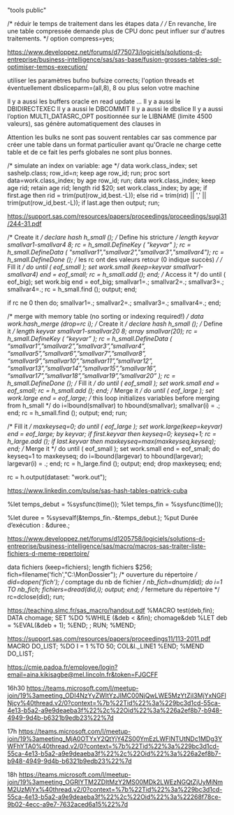 "tools public" 


/* réduir le temps de traitement dans les étapes data */
/* En revanche, lire une table compressée demande plus de CPU donc peut influer sur d'autres traitements. */
option compress=yes;
 
https://www.developpez.net/forums/d775073/logiciels/solutions-d-entreprise/business-intelligence/sas/sas-base/fusion-grosses-tables-sql-optimiser-temps-execution/

utiliser les paramètres bufno bufsize corrects; l'option threads et éventuellement dbsliceparm=(all,8), 8 ou plus selon votre machine

Il y a aussi les buffers oracle en read update ...
Il y a aussi le DBIDIRECTEXEC
Il y a aussi le DBCOMMIT
Il y a aussi le dbslice
Il y a aussi l’option MULTI_DATASRC_OPT positionnée sur le LIBNAME (limite 4500 valeurs), sas génère automatiquement des clauses in

Attention les bulks ne sont pas souvent rentables car sas commence par créer une table dans un format particulier avant qu'Oracle ne charge cette table et de ce fait les perfs globales ne sont plus bonnes.



/* simulate an index on variable: age */ 
data work.class_index; 
 set sashelp.class; 
 row_id=_n_; 
 keep age row_id; 
run; 
proc sort data=work.class_index; 
 by age row_id; 
run; 
data work.class_index; 
 keep age rid; 
 retain age rid; 
 length rid $20; 
 set work.class_index; 
 by age; 
 if first.age then 
 rid = trim(put(row_id,best.-L)); 
 else 
 rid = trim(rid) || ',' || 
 trim(put(row_id,best.-L)); 
 if last.age then output; 
run;

https://support.sas.com/resources/papers/proceedings/proceedings/sugi31/244-31.pdf


/* Create it */ 
 declare hash h_small ();
/* Define his stricture */ 
 length keyvar smallvar1-smallvar4 8; 
 rc = h_small.DefineKey ( "keyvar" ); 
 rc = h_small.DefineData ( "smallvar1","smallvar2","smallvar3","smallvar4"); 
 rc = h_small.DefineDone (); 
/* les rc ont des valeurs retour (0 indique succès) */
/* Fill it */ 
 do until ( eof_small ); 
 	set work.small (keep=keyvar smallvar1-smallvar4) end = eof_small; 
 	rc = h_small.add (); 
 end; 
/* Access it */ 
 do until ( eof_big); 
 	set work.big end = eof_big; 
 	smallvar1=.; smallvar2=.; smallvar3=.; smallvar4=.; 
 	rc = h_small.find (); 
 	output; 
 end;

if rc ne 0 then do; 
	 smallvar1=.; smallvar2=.; smallvar3=.; smallvar4=.; 
 end;




/* merge with memory table (no sorting or indexing required!) */ 
data work.hash_merge (drop=rc i); 
 /* Create it */ 
 declare hash h_small (); 
 /* Define it */ 
 length keyvar smallvar1-smallvar20 8; 
 array smallvar(20); 
 rc = h_small.DefineKey ( “keyvar” ); 
 rc = h_small.DefineData ( “smallvar1”,”smallvar2”,”smallvar3”,”smallvar4”, 
 “smallvar5”,”smallvar6”,”smallvar7”,”smallvar8”, 
 “smallvar9”,”smallvar10”,”smallvar11”,”smallvar12”, 
 “smallvar13”,”smallvar14”,”smallvar15”,”smallvar16”, 
 “smallvar17”,”smallvar18”,”smallvar19”,”smallvar20” ); 
 rc = h_small.DefineDone (); 
 /* Fill it */ 
 do until ( eof_small ); 
 set work.small end = eof_small; 
 rc = h_small.add (); 
 end; 
 /* Merge it */ 
 do until ( eof_large ); 
 set work.large end = eof_large; 
 /* this loop initializes variables before merging from h_small */ 
 do i=lbound(smallvar) to hbound(smallvar); 
 smallvar(i) = .; 
 end; 
 rc = h_small.find (); 
 output; 
 end; 
run; 


/* Fill it */ 
 maxkeyseq=0; 
 do until ( eof_large ); 
 set work.large(keep=keyvar) end = eof_large; 
 by keyvar; 
 if first.keyvar then keyseq=0; 
 keyseq+1; 
 rc = h_large.add (); 
 if last.keyvar then maxkeyseq=max(maxkeyseq,keyseq); 
 end; 
 /* Merge it */ 
 do until ( eof_small ); 
 set work.small end = eof_small; 
 do keyseq=1 to maxkeyseq; 
 do i=lbound(largevar) to hbound(largevar);
 largevar(i) = .; 
 end; 
 rc = h_large.find (); 
 output; 
 end; 
 drop maxkeyseq; 
 end; 


rc = h.output(dataset: "work.out");


https://www.linkedin.com/pulse/sas-hash-tables-patrick-cuba



%let temps_debut = %sysfunc(time());
%let temps_fin = %sysfunc(time());

%let duree = %sysevalf(&temps_fin.-&temps_debut.);
%put Durée d’exécution : &duree.;


 

https://www.developpez.net/forums/d1205758/logiciels/solutions-d-entreprise/business-intelligence/sas/macro/macros-sas-traiter-liste-fichiers-d-meme-repertoire/

data fichiers (keep=fichiers);
length fichiers $256;
	fich=filename('fich',"C:\MonDossier\");
	/* ouverture du répertoire */
	did=dopen('fich');
	/* comptage du nb de fichier */
	nb_fich=dnum(did);
	do i=1 TO nb_fich;
		fichiers=dread(did,i);
		output;
	end;
	/* fermeture du répertoire */
	rc=dclose(did);
run;


https://teaching.slmc.fr/sas_macro/handout.pdf
%MACRO test(deb,fin);
DATA chomage;
SET
%DO %WHILE (&deb < &fin);
chomage&deb
%LET deb = %EVAL(&deb +
1);
%END;
;
RUN;
%MEND;

https://support.sas.com/resources/papers/proceedings11/113-2011.pdf
MACRO DO_LIST;
%DO I = 1 %TO 50;
 COL&I._LINE1
%END;
%MEND DO_LIST;

https://cmie.padoa.fr/employee/login?email=aina.kikisagbe@mel.lincoln.fr&token=FJGCFF

16h30
https://teams.microsoft.com/l/meetup-join/19%3ameeting_ODI4NzYyZWItYzJlMC00NjQwLWE5MzYtZjI3MjYxNGFlNjcy%40thread.v2/0?context=%7b%22Tid%22%3a%229bc3d1cd-55ca-4e13-b5a2-a9e9deaeba3f%22%2c%22Oid%22%3a%226a2ef8b7-b948-4949-9d4b-b6321b9edb23%22%7d


17h
https://teams.microsoft.com/l/meetup-join/19%3ameeting_MjA0OTYxY2QtYjY4ZS00YmEzLWFlNTUtNDc1MDg3YWFhYTA0%40thread.v2/0?context=%7b%22Tid%22%3a%229bc3d1cd-55ca-4e13-b5a2-a9e9deaeba3f%22%2c%22Oid%22%3a%226a2ef8b7-b948-4949-9d4b-b6321b9edb23%22%7d

18h
https://teams.microsoft.com/l/meetup-join/19%3ameeting_OGRlYTM2ZDItMzY2MS00MDk2LWEzNGQtZjUyMjNmM2UzMjYx%40thread.v2/0?context=%7b%22Tid%22%3a%229bc3d1cd-55ca-4e13-b5a2-a9e9deaeba3f%22%2c%22Oid%22%3a%22268f78ce-9b02-4ecc-a9e7-7632aced6a15%22%7d

